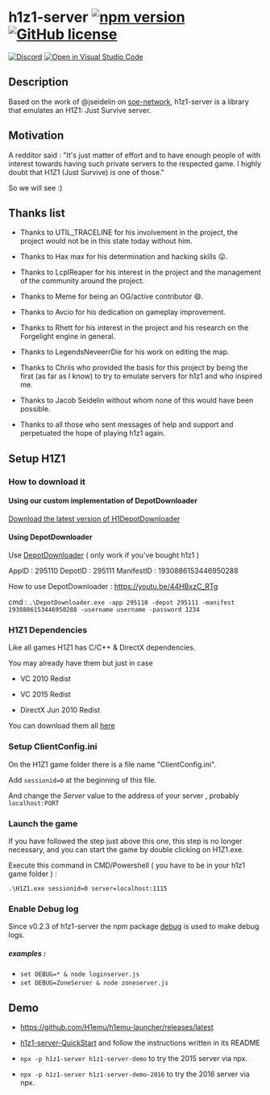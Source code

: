 # h1z1-server [![npm version](http://img.shields.io/npm/v/h1z1-server.svg?style=flat)](https://npmjs.org/package/h1z1-server "View this project on npm") [![GitHub license](https://img.shields.io/github/license/quentingruber/h1z1-server.svg)](https://github.com/quentingruber/h1z1-server/blob/master/LICENSE)

[![Discord](https://img.shields.io/discord/707525351357677610.svg?label=&logo=discord&logoColor=ffffff&color=7389D8&labelColor=6A7EC2)](https://discord.gg/RM6jNkj)
  [![Open in Visual Studio Code](https://open.vscode.dev/badges/open-in-vscode.svg)](https://open.vscode.dev/quentinrgruber/h1z1-server)



## Description

Based on the work of @jseidelin on [soe-network](https://github.com/psemu/soe-network),
h1z1-server is a library that emulates an H1Z1: Just Survive server.

## Motivation

A redditor said : "It's just matter of effort and to have enough people of with interest towards having such private servers to the respected game.
I highly doubt that H1Z1 (Just Survive) is one of those."

So we will see :)


## Thanks list

- Thanks to UTIL_TRACELINE for his involvement in the project, the project would not be in this state today without him.

- Thanks to Hax max for his determination and hacking skills :stuck_out_tongue:.

- Thanks to LcplReaper for his interest in the project and the management of the community around the project.

- Thanks to Meme for being an OG/active contributor :smile:.

- Thanks to Avcio for his dedication on gameplay improvement.

- Thanks to Rhett for his interest in the project and his research on the Forgelight engine in general.

- Thanks to LegendsNeveerrDie for his work on editing the map.

- Thanks to Chriis who provided the basis for this project by being the first (as far as I know) to try to emulate servers for h1z1 and who inspired me.

- Thanks to Jacob Seidelin without whom none of this would have been possible.

- Thanks to all those who sent messages of help and support and perpetuated the hope of playing h1z1 again.

## Setup H1Z1

### How to download it

#### Using our custom implementation of DepotDownloader

[Download the latest version of H1DepotDownloader](https://github.com/H1emu/H1DepotDownloader/releases)

#### Using DepotDownloader

Use [DepotDownloader](https://github.com/SteamRE/DepotDownloader) ( only work if you've bought h1z1 )

AppID : 295110 DepotID : 295111 ManifestID : 1930886153446950288

How to use DepotDownloader : https://youtu.be/44HBxzC_RTg

cmd : `.\DepotDownloader.exe -app 295110 -depot 295111 -manifest 1930886153446950288 -username username -password 1234`

### H1Z1 Dependencies

Like all games H1Z1 has C/C++ & DirectX dependencies.

You may already have them but just in case

- VC 2010 Redist

- VC 2015 Redist

- DirectX Jun 2010 Redist

You can download them all [here](https://mega.nz/file/RtwDWJ7b#QYlxpXz_t0_kp7_S8a7whnWsctJ3Fr5B2sQdnuTR9LQ)

### Setup ClientConfig.ini

On the H1Z1 game folder there is a file name "ClientConfig.ini".

Add `sessionid=0` at the beginning of this file.

And change the _Server_ value to the address of your server , probably `localhost:PORT`

### Launch the game

If you have followed the step just above this one, this step is no longer necessary, and you can start the game by double clicking on H1Z1.exe.

Execute this command in CMD/Powershell ( you have to be in your h1z1 game folder ) :

`.\H1Z1.exe sessionid=0 server=localhost:1115`

### Enable Debug log

Since v0.2.3 of h1z1-server the npm package [debug](https://www.npmjs.com/package/debug) is used to make debug logs.

##### examples :

* `set DEBUG=* & node loginserver.js`
* `set DEBUG=ZoneServer & node zoneserver.js`

## Demo

* https://github.com/H1emu/h1emu-launcher/releases/latest

* [h1z1-server-QuickStart](https://github.com/H1emu/h1z1-server-QuickStart) and follow the instructions written in its README

* `npx -p h1z1-server h1z1-server-demo` to try the 2015 server via npx.

* `npx -p h1z1-server h1z1-server-demo-2016` to try the 2016 server via npx.